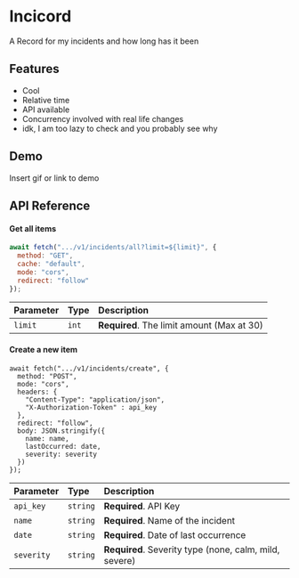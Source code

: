 
# Incicord

A Record for my incidents and how long has it been


## Features

- Cool
- Relative time
- API available
- Concurrency involved with real life changes
- idk, I am too lazy to check and you probably see why

  
## Demo

Insert gif or link to demo

  
## API Reference

#### Get all items

```js
await fetch(".../v1/incidents/all?limit=${limit}", {
  method: "GET",
  cache: "default",
  mode: "cors",
  redirect: "follow"
});
```

| Parameter | Type     | Description                |
| :-------- | :------- | :------------------------- |
| `limit` | `int` | **Required**. The limit amount (Max at 30) |

#### Create a new item

```http
await fetch(".../v1/incidents/create", {
  method: "POST",
  mode: "cors",
  headers: {
    "Content-Type": "application/json",
    "X-Authorization-Token" : api_key
  },
  redirect: "follow",
  body: JSON.stringify({
    name: name,
    lastOccurred: date,
    severity: severity
  })
});
```

| Parameter | Type     | Description                       |
| :-------- | :------- | :-------------------------------- |
| `api_key`      | `string` | **Required**. API Key |
| `name`      | `string` | **Required**. Name of the incident |
| `date`      | `string` | **Required**. Date of last occurrence |
| `severity`      | `string` | **Required**. Severity type (none, calm, mild, severe) |


  
